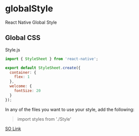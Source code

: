# globalStyle

React Native Global Style

## Global CSS

Style.js

```javascript
import { StyleSheet } from 'react-native';

export default StyleSheet.create({
  container: {
    flex: 1
  },
  welcome: {
    fontSize: 20
  }
});
```

In any of the files you want to use your style, add the following:

> import styles from './Style'

[SO Link](https://stackoverflow.com/questions/30853178/react-native-global-styles)

